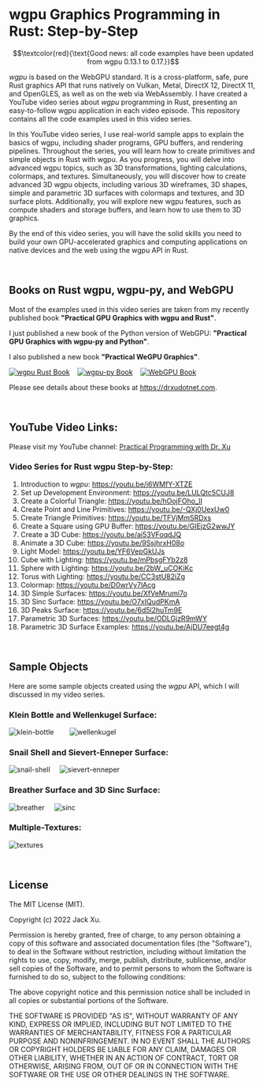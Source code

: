 # wgpu Graphics Programming in Rust: Step-by-Step 

$$\textcolor{red}{\text{Good news: all code examples have been updated from wgpu 0.13.1 to 0.17.}}$$

*wgpu* is based on the WebGPU standard. It is a cross-platform, safe, pure Rust graphics API that runs natively on Vulkan, Metal, DirectX 12, DirectX 11, and OpenGLES, as well as on the web via WebAssembly. I have created a YouTube video series about *wgpu* programming in Rust, presenting an easy-to-follow wgpu application in each video episode. This repository contains all the code examples used in this video series.

In this YouTube video series, I use real-world sample apps to explain the basics of wgpu, including shader programs, GPU buffers, and rendering pipelines. Throughout the series, you will learn how to create primitives and simple objects in Rust with wgpu. As you progress, you will delve into advanced wgpu topics, such as 3D transformations, lighting calculations, colormaps, and textures. Simultaneously, you will discover how to create advanced 3D wgpu objects, including various 3D wireframes, 3D shapes, simple and parametric 3D surfaces with colormaps and textures, and 3D surface plots. Additionally, you will explore new wgpu features, such as compute shaders and storage buffers, and learn how to use them to 3D graphics.

By the end of this video series, you will have the solid skills you need to build your own GPU-accelerated graphics and computing applications on native devices and the web using the wgpu API in Rust. 

<br />

## Books on Rust wgpu, wgpu-py, and WebGPU
Most of the examples used in this video series are taken from my recently published book **"Practical GPU Graphics with wgpu and Rust"**. 

I just published a new book of the Python version of WebGPU: **"Practical GPU Graphics with wgpu-py and Python"**.

I also published a new book **"Practical WeGPU Graphics"**.

[![wgpu Rust Book](assets/wgpu01.png)](https://drxudotnet.com)&nbsp;&nbsp;&nbsp; [![wgpu-py Book](assets/wgpupy01.png)](https://drxudotnet.com)&nbsp;&nbsp;&nbsp; [![WebGPU Book](assets/webgpu01.png)](https://drxudotnet.com)

Please see details about these books at https://drxudotnet.com. 

<br />

## YouTube Video Links:

Please visit my YouTube channel: [Practical Programming with Dr. Xu](https://www.youtube.com/c/PracticalProgrammingWithDrXu)



### Video Series for Rust wgpu Step-by-Step:

1. Introduction to *wgpu*: https://youtu.be/i6WMfY-XTZE
2. Set up Development Environment: https://youtu.be/LULQtc5CUJ8 
3. Create a Colorful Triangle: https://youtu.be/hOojFOho_lI
4. Create Point and Line Primitives: https://youtu.be/-QXj0UexUw0
5. Create Triangle Primitives: https://youtu.be/TFVjMmSRDxs
6. Create a Square using GPU Buffer: https://youtu.be/GIEjzG2wwJY
7. Create a 3D Cube: https://youtu.be/ai53VFoqdJQ
8. Animate a 3D Cube: https://youtu.be/9SsjhrxH08o
9. Light Model: https://youtu.be/YF6VepGkUJs
10. Cube with Lighting: https://youtu.be/mPbsgFYb2z8
11. Sphere with Lighting: https://youtu.be/2bW_uCOKiKc
12. Torus with Lighting: https://youtu.be/CC3stU82iZg
13. Colormap: https://youtu.be/D0wrVy7lAcg
14. 3D Simple Surfaces: https://youtu.be/XfVeMrumi7o
15. 3D Sinc Surface: https://youtu.be/O7xIQudPKmA
16. 3D Peaks Surface: https://youtu.be/6d5l2huTm9E
17. Parametric 3D Surfaces: https://youtu.be/ODLGjzR9mWY
18. Parametric 3D Surface Examples: https://youtu.be/AjDU7eegt4g

<br />

## Sample Objects 
Here are some sample objects created using the *wgpu* API, which I will discussed in my video series.

### Klein Bottle and Wellenkugel Surface:
![klein-bottle](assets/klein-bottle.png) &nbsp;&nbsp;&nbsp;&nbsp;&nbsp;&nbsp; ![wellenkugel](assets/wellenkugel.png) 

### Snail Shell and Sievert-Enneper Surface:
![snail-shell](assets/snail-shell.png) &nbsp;&nbsp;&nbsp; ![sievert-enneper](assets/sievert-enneper.png)

### Breather Surface and 3D Sinc Surface:
![breather](assets/breather.png) &nbsp;&nbsp;&nbsp; ![sinc](assets/sinc.png) 

### Multiple-Textures:
![textures](assets/textures.png) 

<br />

## License

The MIT License (MIT).

Copyright (c) 2022 Jack Xu.

Permission is hereby granted, free of charge, to any person obtaining a copy of this software and associated documentation files (the "Software"), to deal in the Software without restriction, including without limitation the rights to use, copy, modify, merge, publish, distribute, sublicense, and/or sell copies of the Software, and to permit persons to whom the Software is furnished to do so, subject to the following conditions:

The above copyright notice and this permission notice shall be included in all copies or substantial portions of the Software.

THE SOFTWARE IS PROVIDED "AS IS", WITHOUT WARRANTY OF ANY KIND, EXPRESS OR IMPLIED, INCLUDING BUT NOT LIMITED TO THE WARRANTIES OF MERCHANTABILITY, FITNESS FOR A PARTICULAR PURPOSE AND NONINFRINGEMENT. IN NO EVENT SHALL THE AUTHORS OR COPYRIGHT HOLDERS BE LIABLE FOR ANY CLAIM, DAMAGES OR OTHER LIABILITY, WHETHER IN AN ACTION OF CONTRACT, TORT OR OTHERWISE, ARISING FROM, OUT OF OR IN CONNECTION WITH THE SOFTWARE OR THE USE OR OTHER DEALINGS IN THE SOFTWARE.
 
